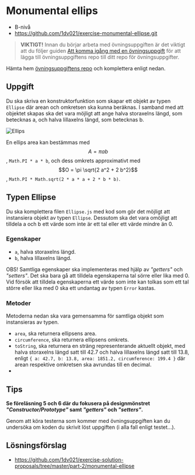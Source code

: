 # <i class="fa fa-laptop"></i> Monumental ellips
<ul class="fa-ul fa-border exercise-info">
  <li><i class="fa-li fa fa-signal level-b"></i>B-nivå</li>
  <li><i class="fa-li fa fa-github"></i><a href="https://github.com/1dv021/exercise-monumental-ellipse.git">https://github.com/1dv021/exercise-monumental-ellipse.git</a></li>
</ul>

><i class="fa fa-warning"></i> __VIKTIGT!__ Innan du börjar arbeta med övningsuppgiften är det viktigt att du följer guiden [Att komma igång med en övningsuppgift](https://coursepress.gitbooks.io/1dv021/content/guider/att-komma-igang-med-en-ovningsuppgift/) för att lägga till övningsuppgiftens repo till ditt repo för övningsuppgifter.

Hämta hem [övningsuppgiftens repo](https://github.com/1dv021/exercise-monumental-ellipse.git) och komplettera enligt nedan.

## Uppgift

Du ska skriva en konstruktorfunktion som skapar ett objekt av typen `Ellipse` där arean och omkretsen ska kunna beräknas. I samband med att objektet skapas ska det vara möjligt att ange halva storaxelns längd, som betecknas a, och halva lillaxelns längd, som betecknas b.

![Ellips](ellips.gif)

En ellips area kan bestämmas med $$A=\pi a b$$, `Math.PI * a * b`, och dess omkrets approximativt med $$O = \pi \sqrt{2 a^2 + 2 b^2}$$, `Math.PI * Math.sqrt(2 * a * a + 2 * b * b)`.

## Typen Ellipse

Du ska komplettera filen `Ellipse.js` med kod som gör det möjligt att instansiera objekt av typen `Ellipse`.  Dessutom ska det vara omöjligt att tilldela a och b ett värde som inte är ett tal eller ett värde mindre än 0.

### Egenskaper
- `a`, halva storaxelns längd.
- `b`, halva lillaxelns längd.

OBS! Samtliga egenskaper ska implementeras med hjälp av _"getters"_ och _"setters"_. Det ska bara gå att tilldela egenskaperna tal sörre eller lika med 0. Vid försök att tilldela egenskaperna ett värde som inte kan tolkas som ett tal större eller lika med 0 ska ett undantag av typen `Error` kastas.

### Metoder

Metoderna nedan ska vara gemensamma för samtliga objekt som instansieras av typen.

- `area`, ska returnera ellipsens area.
- `circumference`, ska returnera ellipsens omkrets.
- `toString`, ska returnera en sträng representerande aktuellt objekt, med halva storaxelns längd satt till 42.7 och halva lillaxelns längd satt till 13.8, enligt `{ a: 42.7, b: 13.8, area: 1851.2, circumference: 199.4 }` där arean respektive omkretsen ska avrundas till en decimal.
-
## <i class="fa fa-lightbulb-o"></i> Tips
__Se föreläsning 5 och 6 där du fokusera på designmönstret _"Constructor/Prototype"_ samt _"getters"_ och _"setters"_.__

Genom att köra testerna som kommer med övningsuppgiften kan du undersöka om koden du skrivit löst uppgiften (i alla fall enligt testet...).

## <i class="fa fa-flask"></i> Lösningsförslag
<ul class="fa-ul fa-border exercise-info">
  <li><i class="fa-li fa fa-github"></i><a href="https://github.com/1dv021/exercise-solution-proposals/tree/master/part-2/monumental-ellipse">https://github.com/1dv021/exercise-solution-proposals/tree/master/part-2/monumental-ellipse</a></li>
</ul>
